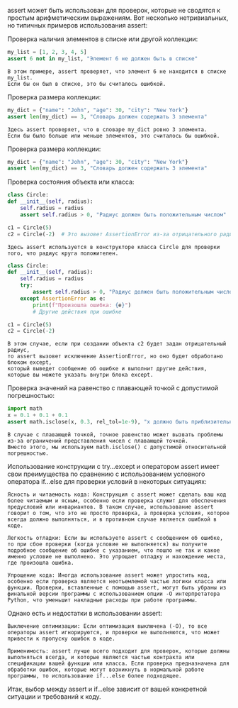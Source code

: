 assert может быть использован для проверок,
которые не сводятся к простым арифметическим выражениям.
Вот несколько нетривиальных, но типичных примеров использования assert:

Проверка наличия элементов в списке или другой коллекции:
```python
my_list = [1, 2, 3, 4, 5]
assert 6 not in my_list, "Элемент 6 не должен быть в списке"
```
    В этом примере, assert проверяет, что элемент 6 не находится в списке my_list.
    Если бы он был в списке, это бы считалось ошибкой.

Проверка размера коллекции:
```python
my_dict = {"name": "John", "age": 30, "city": "New York"}
assert len(my_dict) == 3, "Словарь должен содержать 3 элемента"
```
    Здесь assert проверяет, что в словаре my_dict ровно 3 элемента.
    Если бы было больше или меньше элементов, это считалось бы ошибкой.

Проверка размера коллекции:
```python
my_dict = {"name": "John", "age": 30, "city": "New York"}
assert len(my_dict) == 3, "Словарь должен содержать 3 элемента"
```

Проверка состояния объекта или класса:
```python
class Circle:
def __init__(self, radius):
    self.radius = radius
    assert self.radius > 0, "Радиус должен быть положительным числом"

c1 = Circle(5)
c2 = Circle(-2)  # Это вызовет AssertionError из-за отрицательного радиуса.
```
    Здесь assert используется в конструкторе класса Circle для проверки того, что радиус круга положителен.

```python
class Circle:
def __init__(self, radius):
    self.radius = radius
    try:
        assert self.radius > 0, "Радиус должен быть положительным числом"
    except AssertionError as e:
        print(f"Произошла ошибка: {e}")
        # Другие действия при ошибке

c1 = Circle(5)
c2 = Circle(-2)
```
    В этом случае, если при создании объекта c2 будет задан отрицательный радиус,
    то assert вызовет исключение AssertionError, но оно будет обработано блоком except,
    который выведет сообщение об ошибке и выполнит другие действия,
    которые вы можете указать внутри блока except.

Проверка значений на равенство с плавающей точкой с допустимой погрешностью:
```python
import math
x = 0.1 + 0.1 + 0.1
assert math.isclose(x, 0.3, rel_tol=1e-9), "x должно быть приблизительно равно 0.3"
```
    В случае с плавающей точкой, точное равенство может вызвать проблемы
    из-за ограничений представления чисел с плавающей точкой.
    Вместо этого, мы используем math.isclose() с допустимой относительной погрешностью.

Использование конструкции с try...except и оператором assert имеет свои преимущества по сравнению с использованием условного оператора if...else для проверки условий в некоторых ситуациях:

    Ясность и читаемость кода: Конструкция с assert может сделать ваш код более читаемым и ясным, особенно если проверка служит для обеспечения предусловий или инвариантов. В таком случае, использование assert говорит о том, что это не просто проверка, а проверка условия, которое всегда должно выполняться, и в противном случае является ошибкой в коде.

    Легкость отладки: Если вы используете assert с сообщением об ошибке, то при сбое проверки (когда условие не выполняется) вы получите подробное сообщение об ошибке с указанием, что пошло не так и какое именно условие не выполнено. Это упрощает отладку и нахождение места, где произошла ошибка.

    Упрощение кода: Иногда использование assert может упростить код, особенно если проверка является неотъемлемой частью логики класса или функции. Проверки, вставленные с помощью assert, могут быть убраны из финальной версии программы с использованием опции -O интерпретатора Python, что уменьшит накладные расходы при работе программы.

Однако есть и недостатки в использовании assert:

    Выключение оптимизации: Если оптимизация выключена (-O), то все операторы assert игнорируются, и проверки не выполняются, что может привести к пропуску ошибок в коде.

    Применимость: assert лучше всего подходит для проверок, которые должны выполняться всегда, и которые являются частью контракта или спецификации вашей функции или класса. Если проверка предназначена для обработки ошибок, которые могут возникнуть в нормальной работе программы, то использование if...else более подходящее.

Итак, выбор между assert и if...else зависит от вашей конкретной ситуации и требований к коду.
